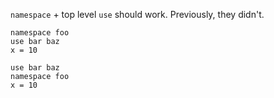 `namespace` + top level `use` should work. Previously, they didn't.

```unison:error
namespace foo
use bar baz
x = 10
```

```unison:error
use bar baz
namespace foo
x = 10
```
